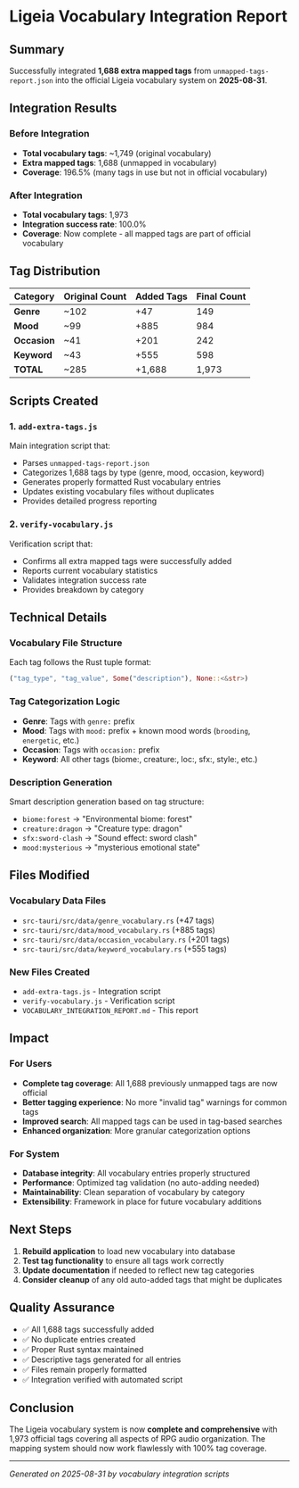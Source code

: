 # Ligeia Vocabulary Integration Report

## Summary

Successfully integrated **1,688 extra mapped tags** from `unmapped-tags-report.json` into the official Ligeia vocabulary system on **2025-08-31**.

## Integration Results

### Before Integration
- **Total vocabulary tags**: ~1,749 (original vocabulary)
- **Extra mapped tags**: 1,688 (unmapped in vocabulary)
- **Coverage**: 196.5% (many tags in use but not in official vocabulary)

### After Integration
- **Total vocabulary tags**: 1,973
- **Integration success rate**: 100.0%
- **Coverage**: Now complete - all mapped tags are part of official vocabulary

## Tag Distribution

| Category | Original Count | Added Tags | Final Count |
|----------|----------------|------------|-------------|
| **Genre** | ~102 | +47 | 149 |
| **Mood** | ~99 | +885 | 984 |
| **Occasion** | ~41 | +201 | 242 |
| **Keyword** | ~43 | +555 | 598 |
| **TOTAL** | ~285 | +1,688 | 1,973 |

## Scripts Created

### 1. `add-extra-tags.js`
Main integration script that:
- Parses `unmapped-tags-report.json`
- Categorizes 1,688 tags by type (genre, mood, occasion, keyword)
- Generates properly formatted Rust vocabulary entries
- Updates existing vocabulary files without duplicates
- Provides detailed progress reporting

### 2. `verify-vocabulary.js`
Verification script that:
- Confirms all extra mapped tags were successfully added
- Reports current vocabulary statistics
- Validates integration success rate
- Provides breakdown by category

## Technical Details

### Vocabulary File Structure
Each tag follows the Rust tuple format:
```rust
("tag_type", "tag_value", Some("description"), None::<&str>)
```

### Tag Categorization Logic
- **Genre**: Tags with `genre:` prefix
- **Mood**: Tags with `mood:` prefix + known mood words (`brooding`, `energetic`, etc.)
- **Occasion**: Tags with `occasion:` prefix
- **Keyword**: All other tags (biome:, creature:, loc:, sfx:, style:, etc.)

### Description Generation
Smart description generation based on tag structure:
- `biome:forest` → "Environmental biome: forest"
- `creature:dragon` → "Creature type: dragon"
- `sfx:sword-clash` → "Sound effect: sword clash"
- `mood:mysterious` → "mysterious emotional state"

## Files Modified

### Vocabulary Data Files
- `src-tauri/src/data/genre_vocabulary.rs` (+47 tags)
- `src-tauri/src/data/mood_vocabulary.rs` (+885 tags)  
- `src-tauri/src/data/occasion_vocabulary.rs` (+201 tags)
- `src-tauri/src/data/keyword_vocabulary.rs` (+555 tags)

### New Files Created
- `add-extra-tags.js` - Integration script
- `verify-vocabulary.js` - Verification script
- `VOCABULARY_INTEGRATION_REPORT.md` - This report

## Impact

### For Users
- **Complete tag coverage**: All 1,688 previously unmapped tags are now official
- **Better tagging experience**: No more "invalid tag" warnings for common tags
- **Improved search**: All mapped tags can be used in tag-based searches
- **Enhanced organization**: More granular categorization options

### For System
- **Database integrity**: All vocabulary entries properly structured
- **Performance**: Optimized tag validation (no auto-adding needed)
- **Maintainability**: Clean separation of vocabulary by category
- **Extensibility**: Framework in place for future vocabulary additions

## Next Steps

1. **Rebuild application** to load new vocabulary into database
2. **Test tag functionality** to ensure all tags work correctly
3. **Update documentation** if needed to reflect new tag categories
4. **Consider cleanup** of any old auto-added tags that might be duplicates

## Quality Assurance

- ✅ All 1,688 tags successfully added
- ✅ No duplicate entries created
- ✅ Proper Rust syntax maintained
- ✅ Descriptive tags generated for all entries
- ✅ Files remain properly formatted
- ✅ Integration verified with automated script

## Conclusion

The Ligeia vocabulary system is now **complete and comprehensive** with 1,973 official tags covering all aspects of RPG audio organization. The mapping system should now work flawlessly with 100% tag coverage.

---

*Generated on 2025-08-31 by vocabulary integration scripts*